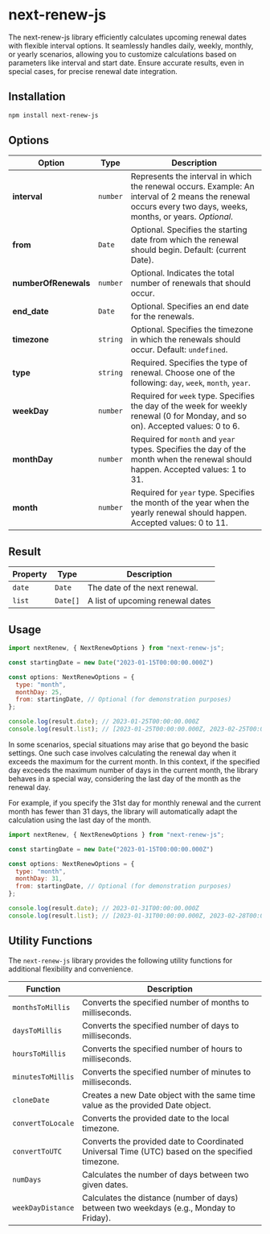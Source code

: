 # next-renew-js

<!-- ## ⚠️ Under Development

**Note: This library is currently under active development and is not recommended for production use.** -->

The next-renew-js library efficiently calculates upcoming renewal dates with flexible interval options. It seamlessly handles daily, weekly, monthly, or yearly scenarios, allowing you to customize calculations based on parameters like interval and start date. Ensure accurate results, even in special cases, for precise renewal date integration.

## Installation

```bash
npm install next-renew-js
```

## Options

| Option             | Type              | Description |
| ------------------ | ----------------- | ----------- |
| **interval**       | `number`          | Represents the interval in which the renewal occurs. Example: An interval of 2 means the renewal occurs every two days, weeks, months, or years. *Optional*. |
| **from**           | `Date`            | Optional. Specifies the starting date from which the renewal should begin. Default: (current Date). |
| **numberOfRenewals** | `number`        | Optional. Indicates the total number of renewals that should occur. |
| **end_date**       | `Date`            | Optional. Specifies an end date for the renewals. |
| **timezone**       | `string`          | Optional. Specifies the timezone in which the renewals should occur. Default: `undefined`. |
| **type**           | `string`          | Required. Specifies the type of renewal. Choose one of the following: `day`, `week`, `month`, `year`. |
| **weekDay**        | `number`          | Required for `week` type. Specifies the day of the week for weekly renewal (0 for Monday, and so on). Accepted values: 0 to 6. |
| **monthDay**       | `number`          | Required for `month` and `year` types. Specifies the day of the month when the renewal should happen. Accepted values: 1 to 31. |
| **month**          | `number`          | Required for `year` type. Specifies the month of the year when the yearly renewal should happen. Accepted values: 0 to 11. |

## Result 

| Property | Type     | Description                                       |
| -------- | -------- | ------------------------------------------------- |
| `date`   | `Date`   | The date of the next renewal.                     |
| `list`   | `Date[]` | A list of upcoming renewal dates |

## Usage

```javascript
import nextRenew, { NextRenewOptions } from "next-renew-js";

const startingDate = new Date("2023-01-15T00:00:00.000Z")

const options: NextRenewOptions = {
  type: "month",
  monthDay: 25,
  from: startingDate, // Optional (for demonstration purposes)
};

console.log(result.date); // 2023-01-25T00:00:00.000Z
console.log(result.list); // [2023-01-25T00:00:00.000Z, 2023-02-25T00:00:00.000Z, 2023-03-25T00:00:00.000Z, ...]

```
In some scenarios, special situations may arise that go beyond the basic settings. One such case involves calculating the renewal day when it exceeds the maximum for the current month. In this context, if the specified day exceeds the maximum number of days in the current month, the library behaves in a special way, considering the last day of the month as the renewal day.

For example, if you specify the 31st day for monthly renewal and the current month has fewer than 31 days, the library will automatically adapt the calculation using the last day of the month.

```javascript
import nextRenew, { NextRenewOptions } from "next-renew-js";

const startingDate = new Date("2023-01-15T00:00:00.000Z")

const options: NextRenewOptions = {
  type: "month",
  monthDay: 31,
  from: startingDate, // Optional (for demonstration purposes)
};

console.log(result.date); // 2023-01-31T00:00:00.000Z
console.log(result.list); // [2023-01-31T00:00:00.000Z, 2023-02-28T00:00:00.000Z, 2023-03-31T00:00:00.000Z, ...]

```
## Utility Functions

The `next-renew-js` library provides the following utility functions for additional flexibility and convenience.

| Function           | Description                                                                                                      |
| ------------------ | ---------------------------------------------------------------------------------------------------------------- |
| `monthsToMillis`   | Converts the specified number of months to milliseconds.                                                           |
| `daysToMillis`     | Converts the specified number of days to milliseconds.                                                             |
| `hoursToMillis`    | Converts the specified number of hours to milliseconds.                                                            |
| `minutesToMillis`  | Converts the specified number of minutes to milliseconds.                                                          |
| `cloneDate`        | Creates a new Date object with the same time value as the provided Date object.                                   |
| `convertToLocale`  | Converts the provided date to the local timezone.                                                                 |
| `convertToUTC`     | Converts the provided date to Coordinated Universal Time (UTC) based on the specified timezone.                                                   |
| `numDays`          | Calculates the number of days between two given dates.                                                              |
| `weekDayDistance`  | Calculates the distance (number of days) between two weekdays (e.g., Monday to Friday). |


